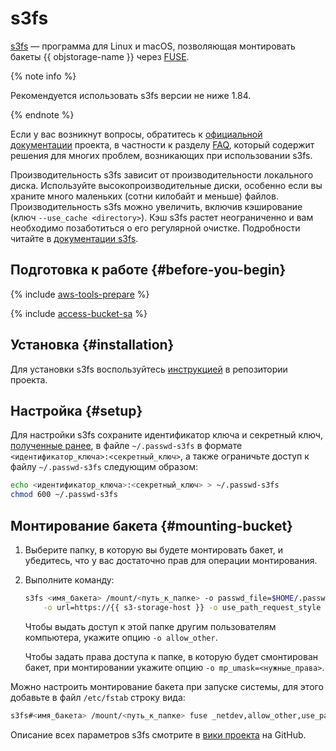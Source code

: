 # s3fs

[s3fs](https://github.com/s3fs-fuse/s3fs-fuse) — программа для Linux и macOS, позволяющая монтировать бакеты {{ objstorage-name }} через [FUSE](https://ru.wikipedia.org/wiki/FUSE_(модуль_ядра)).

{% note info %}

Рекомендуется использовать s3fs версии не ниже 1.84.

{% endnote %}

Если у вас возникнут вопросы, обратитесь к [официальной документации](https://github.com/s3fs-fuse/s3fs-fuse/wiki) проекта, в частности к разделу [FAQ](https://github.com/s3fs-fuse/s3fs-fuse/wiki/FAQ), который содержит решения для многих проблем, возникающих при использовании s3fs.

Производительность s3fs зависит от производительности локального диска. Используйте высокопроизводительные диски, особенно если вы храните много маленьких (сотни килобайт и меньше) файлов. Производительность s3fs можно увеличить, включив кэширование (ключ `--use_cache <directory>`). Кэш s3fs растет неограниченно и вам необходимо позаботиться о его регулярной очистке. Подробности читайте в [документации s3fs](https://github.com/s3fs-fuse/s3fs-fuse/wiki/Fuse-Over-Amazon#details).

## Подготовка к работе {#before-you-begin}

{% include [aws-tools-prepare](../../_includes/aws-tools/aws-tools-prepare.md) %}

{% include [access-bucket-sa](../../_includes/storage/access-bucket-sa.md) %}

## Установка {#installation}

Для установки s3fs воспользуйтесь [инструкцией](https://github.com/s3fs-fuse/s3fs-fuse#installation) в репозитории проекта.

## Настройка {#setup}

Для настройки s3fs сохраните идентификатор ключа и секретный ключ, [полученные ранее](#before-you-begin), в файле `~/.passwd-s3fs` в формате `<идентификатор_ключа>:<секретный_ключ>`, а также ограничьте доступ к файлу `~/.passwd-s3fs` следующим образом:

```bash
echo <идентификатор_ключа>:<секретный_ключ> > ~/.passwd-s3fs
chmod 600 ~/.passwd-s3fs
```

## Монтирование бакета {#mounting-bucket}

1. Выберите папку, в которую вы будете монтировать бакет, и убедитесь, что у вас достаточно прав для операции монтирования.
1. Выполните команду:

    ```bash
    s3fs <имя_бакета> /mount/<путь_к_папке> -o passwd_file=$HOME/.passwd-s3fs \
        -o url=https://{{ s3-storage-host }} -o use_path_request_style
    ```

   Чтобы выдать доступ к этой папке другим пользователям компьютера, укажите опцию `-o allow_other`.
   
   Чтобы задать права доступа к папке, в которую будет смонтирован бакет, при монтировании укажите опцию `-o mp_umask=<нужные_права>`.

Можно настроить монтирование бакета при запуске системы, для этого добавьте в файл `/etc/fstab` строку вида:

```bash
s3fs#<имя_бакета> /mount/<путь_к_папке> fuse _netdev,allow_other,use_path_request_style,url=https://{{ s3-storage-host }},passwd_file=/home/<имя_пользователя>/.passwd-s3fs 0 0
```

Описание всех параметров s3fs смотрите в [вики проекта](https://github.com/s3fs-fuse/s3fs-fuse/wiki/Fuse-Over-Amazon) на GitHub.

